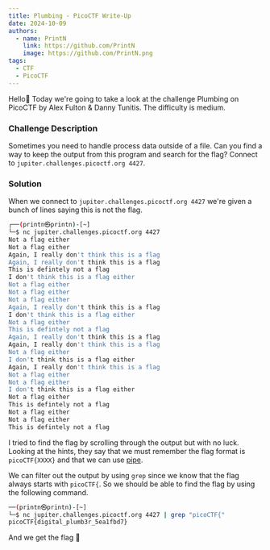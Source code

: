 ```yaml
---
title: Plumbing - PicoCTF Write-Up
date: 2024-10-09
authors:
  - name: PrintN
    link: https://github.com/PrintN
    image: https://github.com/PrintN.png
tags:
  - CTF
  - PicoCTF
---
```

Hello👋 Today we're going to take a look at the challenge Plumbing on PicoCTF by Alex Fulton & Danny Tunitis. The difficulty is medium.

### Challenge Description
Sometimes you need to handle process data outside of a file. Can you find a way to keep the output from this program and search for the flag? Connect to ```jupiter.challenges.picoctf.org 4427```.

### Solution
When we connect to ```jupiter.challenges.picoctf.org 4427``` we're given a bunch of lines saying this is not the flag.
```bash
┌──(printn㉿printn)-[~]
└─$ nc jupiter.challenges.picoctf.org 4427                  
Not a flag either
Not a flag either
Again, I really don't think this is a flag
Again, I really don't think this is a flag
This is defintely not a flag
I don't think this is a flag either
Not a flag either
Not a flag either
Not a flag either
Again, I really don't think this is a flag
I don't think this is a flag either
Not a flag either
This is defintely not a flag
Again, I really don't think this is a flag
Again, I really don't think this is a flag
Not a flag either
I don't think this is a flag either
Again, I really don't think this is a flag
Not a flag either
Not a flag either
I don't think this is a flag either
Not a flag either
This is defintely not a flag
Not a flag either
Not a flag either
This is defintely not a flag
```

I tried to find the flag by scrolling through the output but with no luck. Looking at the hints, they say that we must remember the flag format is ```picoCTF{XXXX}``` and that we can use [pipe](https://www.linfo.org/pipes.html).

We can filter out the output by using ```grep``` since we know that the flag always starts with ```picoCTF{```. So we should be able to find the flag by using the following command.
```bash
──(printn㉿printn)-[~]
└─$ nc jupiter.challenges.picoctf.org 4427 | grep "picoCTF{"
picoCTF{digital_plumb3r_5ea1fbd7}
```

And we get the flag 🥳